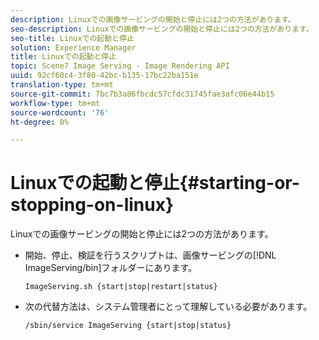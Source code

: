 ```yaml
---
description: Linuxでの画像サービングの開始と停止には2つの方法があります。
seo-description: Linuxでの画像サービングの開始と停止には2つの方法があります。
seo-title: Linuxでの起動と停止
solution: Experience Manager
title: Linuxでの起動と停止
topic: Scene7 Image Serving - Image Rendering API
uuid: 92cf60c4-3f80-42bc-b135-17bc22ba151e
translation-type: tm+mt
source-git-commit: 7bc7b3a86fbcdc57cfdc31745fae3afc06e44b15
workflow-type: tm+mt
source-wordcount: '76'
ht-degree: 0%

---
```



# Linuxでの起動と停止{#starting-or-stopping-on-linux}

Linuxでの画像サービングの開始と停止には2つの方法があります。

* 開始、停止、検証を行うスクリプトは、画像サービングの[!DNL ImageServing/bin]フォルダーにあります。

   `ImageServing.sh {start|stop|restart|status}`
* 次の代替方法は、システム管理者にとって理解している必要があります。

   `/sbin/service ImageServing {start|stop|status}`
